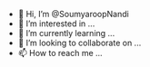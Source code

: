 - 👋 Hi, I’m @SoumyaroopNandi
- 👀 I’m interested in ...
- 🌱 I’m currently learning ...
- 💞️ I’m looking to collaborate on ...
- 📫 How to reach me ...

<!---
SoumyaroopNandi/SoumyaroopNandi is a ✨ special ✨ repository because its `README.md` (this file) appears on your GitHub profile.
You can click the Preview link to take a look at your changes.
--->
